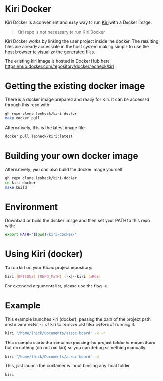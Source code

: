 
# Kiri Docker

Kiri Docker is a convenient and easy way to run [Kiri](https://github.com/leoheck/kiri) with a Docker image.

> Kiri repo is not necessary to run Kiri Docker

Kiri Docker works by linking the user project inside the docker. The resulting files are already accessible in the host system making simple to use the host browser to visualize the generated files.

The existing kiri image is hosted in Docker Hub here https://hub.docker.com/repository/docker/leoheck/kiri

# Getting the existing docker image

There is a docker image prepared and ready for Kiri. It can be accessed through this repo with:

```bash
gh repo clone leoheck/kiri-docker
make docker_pull
```

Alternatively, this is the latest image file
```bash
docker pull leoheck/kiri:latest
```

# Building your own docker image

Alternatively, you can also build the docker image yourself

```bash
gh repo clone leoheck/kiri-docker
cd kiri-docker
make build
```

# Environment

Download or build the docker image and then set your PATH to this repo with:

```bash
export PATH="$(pwd)/kiri-docker/"
```

# Using Kiri (docker)

To run kiri on your Kicad project repository:

```bash
kiri [OPTIONS] [REPO_PATH] [-k|--kiri [ARGS]
```

For extended arguments list, please use the flag `-h`.

# Example

This example launches kiri (docker), passing the path of the project path and a parameter `-r` of kiri to remove old files before of running it.

```bash
kiri "/home/lheck/Documents/assoc-board" -k -r
```

This example starts the container passing the project folder to mount there but do nothing (do not run kiri) so you can debug something manually.

```bash
kiri "/home/lheck/Documents/assoc-board" -d
```

This, just launch the container without binding any local folder

```bash
kiri
```
